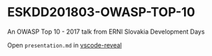 # ESKDD201803-OWASP-TOP-10

An OWASP Top 10 - 2017 talk from ERNI Slovakia Development Days

Open `presentation.md` in [vscode-reveal](https://github.com/ERNICommunity/ESKDD201803-OWASP-TOP-10)